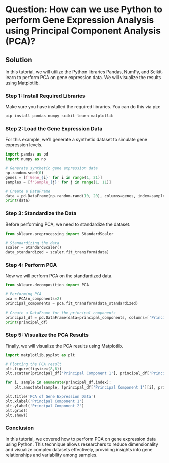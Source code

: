 # Question: How can we use Python to perform Gene Expression Analysis using Principal Component Analysis (PCA)?

## Solution

In this tutorial, we will utilize the Python libraries Pandas, NumPy, and Scikit-learn to perform PCA on gene expression data. We will visualize the results using Matplotlib. 

### Step 1: Install Required Libraries

Make sure you have installed the required libraries. You can do this via pip:

```bash
pip install pandas numpy scikit-learn matplotlib
```

### Step 2: Load the Gene Expression Data

For this example, we'll generate a synthetic dataset to simulate gene expression levels.

```python
import pandas as pd
import numpy as np

# Generate synthetic gene expression data
np.random.seed(0)
genes = [f'Gene_{i}' for i in range(1, 21)]
samples = [f'Sample_{j}' for j in range(1, 11)]

# Create a DataFrame
data = pd.DataFrame(np.random.rand(10, 20), columns=genes, index=samples)
print(data)
```

### Step 3: Standardize the Data

Before performing PCA, we need to standardize the dataset.

```python
from sklearn.preprocessing import StandardScaler

# Standardizing the data
scaler = StandardScaler()
data_standardized = scaler.fit_transform(data)
```

### Step 4: Perform PCA

Now we will perform PCA on the standardized data.

```python
from sklearn.decomposition import PCA

# Performing PCA
pca = PCA(n_components=2)
principal_components = pca.fit_transform(data_standardized)

# Create a DataFrame for the principal components
principal_df = pd.DataFrame(data=principal_components, columns=['Principal Component 1', 'Principal Component 2'], index=samples)
print(principal_df)
```

### Step 5: Visualize the PCA Results

Finally, we will visualize the PCA results using Matplotlib.

```python
import matplotlib.pyplot as plt

# Plotting the PCA result
plt.figure(figsize=(8,6))
plt.scatter(principal_df['Principal Component 1'], principal_df['Principal Component 2'])

for i, sample in enumerate(principal_df.index):
    plt.annotate(sample, (principal_df['Principal Component 1'][i], principal_df['Principal Component 2'][i]))

plt.title('PCA of Gene Expression Data')
plt.xlabel('Principal Component 1')
plt.ylabel('Principal Component 2')
plt.grid()
plt.show()
```

### Conclusion

In this tutorial, we covered how to perform PCA on gene expression data using Python. This technique allows researchers to reduce dimensionality and visualize complex datasets effectively, providing insights into gene relationships and variability among samples.